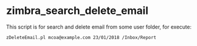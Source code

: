# zimbra_search_delete_email

This script is for search and delete email from some user folder, for execute:

```
zDeleteEmail.pl mcoa@example.com 23/01/2018 /Inbox/Report
```
